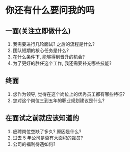 # 你还有什么要问我的吗

## 一面(关注立即做什么)

1. 我需要进行几轮面试? 之后的流程是什么?
2. 团队短期的核心任务是什么?
3. 在什么条件下, 能够得到晋升的机会?
4. 为了更好的胜任这个工作, 我还需要补充哪些技能?

## 终面

1. 您作为领导, 觉得在这个岗位上的优秀员工都有哪些特征?
2. 您对这个岗位三到五年的职业规划建议是什么?

## 在面试之前就应该知道的

1. 应聘岗位空缺了多久? 原因是什么?
2. 过去 5 年公司是否有大面积的裁员?
3. 公司的福利待遇如何?
